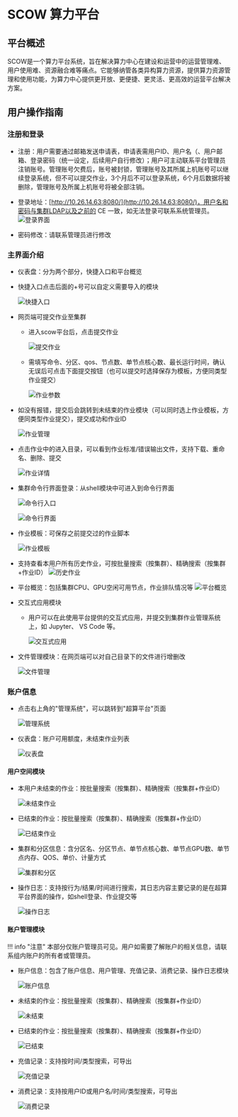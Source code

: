 # SCOW 算力平台

## 平台概述

SCOW是一个算力平台系统，旨在解决算力中心在建设和运营中的运营管理难、用户使用难、资源融合难等痛点。它能够纳管各类异构算力资源，提供算力资源管理和使用功能，为算力中心提供更开放、更便捷、更灵活、更高效的运营平台解决方案。

## 用户操作指南

### 注册和登录

- 注册：用户需要通过邮箱发送申请表，申请表需用户ID、用户名（、用户邮箱、登录密码（统一设定，后续用户自行修改）；用户可主动联系平台管理员注销账号。管理账号欠费后，账号被封锁，管理账号及其所属上机账号可以继续登录系统，但不可以提交作业，3个月后不可以登录系统，6个月后数据将被删除，管理账号及所属上机账号将被全部注销。

- 登录地址：[http://10.26.14.63:8080/](http://10.26.14.63:8080/)，用户名和密码与集群LDAP以及之前的 CE 一致，如无法登录可联系系统管理员。
    ![登录界面](../images/scow/image1.png)

- 密码修改：请联系管理员进行修改

### 主界面介绍

- 仪表盘：分为两个部分，快捷入口和平台概览
- 快捷入口点击后面的+号可以自定义需要导入的模块

    ![快捷入口](../images/scow/image4.png)

- 网页端可提交作业至集群
  - 进入scow平台后，点击提交作业

    ![提交作业](../images/scow/image5.png)

  - 需填写命令、分区、qos、节点数、单节点核心数、最长运行时间，确认无误后可点击下面提交按钮（也可以提交时选择保存为模板，方便同类型作业提交）

    ![作业参数](../images/scow/image6.png)

- 如没有报错，提交后会跳转到未结束的作业模块（可以同时选上作业模板，方便同类型作业提交），提交成功和作业ID

    ![作业管理](../images/scow/image7.png)

- 点击作业中的进入目录，可以看到作业标准/错误输出文件，支持下载、重命名、删除、提交

    ![作业详情](../images/scow/image8.png)

- 集群命令行界面登录：从shell模块中可进入到命令行界面

    ![命令行入口](../images/scow/image9.png)

    ![命令行界面](../images/scow/image10.png)

- 作业模板：可保存之前提交过的作业脚本

    ![作业模板](../images/scow/image11.png)

- 支持查看本用户所有历史作业，可按批量搜索（按集群）、精确搜索（按集群+作业ID）
    ![历史作业](../images/scow/image12.png)

- 平台概览：包括集群CPU、GPU空闲可用节点，作业排队情况等
    ![平台概览](../images/scow/image13.png)

- 交互式应用模块
  - 用户可以在此使用平台提供的交互式应用，并提交到集群作业管理系统上，如 Jupyter、 VS Code 等。

    ![交互式应用](../images/scow/image14.png)

- 文件管理模块：在网页端可以对自己目录下的文件进行增删改

    ![文件管理](../images/scow/image15.png)

### 账户信息

- 点击右上角的"管理系统"，可以跳转到"超算平台"页面

    ![管理系统](../images/scow/image16.png)

- 仪表盘：账户可用额度，未结束作业列表

    ![仪表盘](../images/scow/image17.png)

#### 用户空间模块

- 本用户未结束的作业：按批量搜索（按集群）、精确搜索（按集群+作业ID）

    ![未结束作业](../images/scow/image18.png)

- 已结束的作业：按批量搜索（按集群）、精确搜索（按集群+作业ID）

    ![已结束作业](../images/scow/image19.png)

- 集群和分区信息：含分区名、分区节点、单节点核心数、单节点GPU数、单节点内存、QOS、单价、计量方式

    ![集群和分区](../images/scow/image20.png)

- 操作日志：支持按行为/结果/时间进行搜索，其日志内容主要记录的是在超算平台界面的操作，如shell登录、作业提交等

    ![操作日志](../images/scow/image21.png)

#### 账户管理模块

!!! info "注意"
    本部分仅账户管理员可见。用户如需要了解账户的相关信息，请联系组内账户的所有者或管理员。

- 账户信息：包含了账户信息、用户管理、充值记录、消费记录、操作日志模块

    ![账户信息](../images/scow/image22.png)

- 未结束的作业：按批量搜索（按集群）、精确搜索（按集群+作业ID）

    ![未结束](../images/scow/image23.png)

- 已结束的作业：按批量搜索（按集群）、精确搜索（按集群+作业ID）

    ![已结束](../images/scow/image24.png)

- 充值记录：支持按时间/类型搜索，可导出

    ![充值记录](../images/scow/image26.png)

- 消费记录：支持按用户ID或用户名/时间/类型搜索，可导出

    ![消费记录](../images/scow/image27.png)
